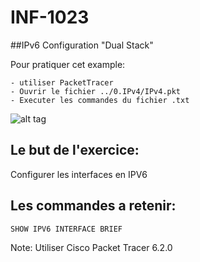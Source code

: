 # INF-1023

##IPv6 Configuration "Dual Stack"

Pour pratiquer cet example:
```
- utiliser PacketTracer
- Ouvrir le fichier ../0.IPv4/IPv4.pkt
- Executer les commandes du fichier .txt
```

![alt tag](https://github.com/setrar/INF-1023/blob/master/1.IPV6/IPv6.png)

## Le but de l'exercice:

Configurer les interfaces en IPV6

## Les commandes a retenir:

```
SHOW IPV6 INTERFACE BRIEF 
```

Note: Utiliser Cisco Packet Tracer 6.2.0
